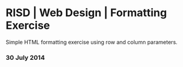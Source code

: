 # RISD | Web Design | Formatting Exercise

Simple HTML formatting exercise using row and column parameters.

### 30 July 2014
